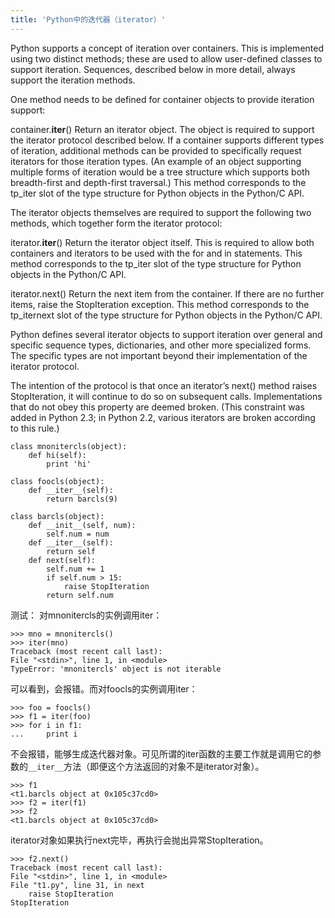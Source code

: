 ```yaml
---
title: 'Python中的迭代器（iterator）'
---
```


Python supports a concept of iteration over containers. This is implemented using two distinct methods; these are used to allow user-defined classes to support iteration. Sequences, described below in more detail, always support the iteration methods.

One method needs to be defined for container objects to provide iteration support:

container.__iter__()
Return an iterator object. The object is required to support the iterator protocol described below. If a container supports different types of iteration, additional methods can be provided to specifically request iterators for those iteration types. (An example of an object supporting multiple forms of iteration would be a tree structure which supports both breadth-first and depth-first traversal.) This method corresponds to the tp_iter slot of the type structure for Python objects in the Python/C API.

The iterator objects themselves are required to support the following two methods, which together form the iterator protocol:

iterator.__iter__()
Return the iterator object itself. This is required to allow both containers and iterators to be used with the for and in statements. This method corresponds to the tp_iter slot of the type structure for Python objects in the Python/C API.

iterator.next()
Return the next item from the container. If there are no further items, raise the StopIteration exception. This method corresponds to the tp_iternext slot of the type structure for Python objects in the Python/C API.

Python defines several iterator objects to support iteration over general and specific sequence types, dictionaries, and other more specialized forms. The specific types are not important beyond their implementation of the iterator protocol.

The intention of the protocol is that once an iterator’s next() method raises StopIteration, it will continue to do so on subsequent calls. Implementations that do not obey this property are deemed broken. (This constraint was added in Python 2.3; in Python 2.2, various iterators are broken according to this rule.)


    class mnonitercls(object):
        def hi(self):
            print 'hi'

    class foocls(object):
        def __iter__(self):
            return barcls(9)

    class barcls(object):
        def __init__(self, num):
            self.num = num
        def __iter__(self):
            return self
        def next(self):
            self.num += 1
            if self.num > 15:
                raise StopIteration
            return self.num

测试：
对mnonitercls的实例调用iter：

    >>> mno = mnonitercls()
    >>> iter(mno)
    Traceback (most recent call last):
    File "<stdin>", line 1, in <module>
    TypeError: 'mnonitercls' object is not iterable

可以看到，会报错。而对foocls的实例调用iter：

    >>> foo = foocls()
    >>> f1 = iter(foo)
    >>> for i in f1:
    ...     print i

不会报错，能够生成迭代器对象。可见所谓的iter函数的主要工作就是调用它的参数的`__iter__`方法（即便这个方法返回的对象不是iterator对象）。

    >>> f1
    <t1.barcls object at 0x105c37cd0>
    >>> f2 = iter(f1)
    >>> f2
    <t1.barcls object at 0x105c37cd0>

iterator对象如果执行next完毕，再执行会抛出异常StopIteration。

    >>> f2.next()
    Traceback (most recent call last):
    File "<stdin>", line 1, in <module>
    File "t1.py", line 31, in next
        raise StopIteration
    StopIteration


[Iterators]: https://docs.python.org/2.7/tutorial/classes.html#iterators

[Iterator Types¶]: https://docs.python.org/2.7/library/stdtypes.html?highlight=iterator#iterator-types

[itertools — Functions creating iterators for efficient looping]: https://docs.python.org/2.7/library/itertools.html#module-itertools
